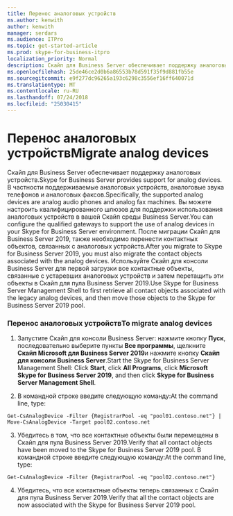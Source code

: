 ```yaml
---
title: Перенос аналоговых устройств
ms.author: kenwith
author: kenwith
manager: serdars
ms.audience: ITPro
ms.topic: get-started-article
ms.prod: skype-for-business-itpro
localization_priority: Normal
description: Скайп для Business Server обеспечивает поддержку аналоговых устройств. В частности поддерживаемые аналоговых устройств, аналоговые звука телефонов и аналоговых факсов. Вы можете настроить квалифицированного шлюзов для поддержки использования аналоговых устройств в вашей Скайп среды Business Server. После миграции Скайп для Business Server 2019, также необходимо перенести контактных объектов, связанных с аналоговых устройств. Используйте Скайп для консоли Business Server для первой загрузки все контактные объекты, связанные с устаревших аналоговых устройств и затем перетащить эти объекты в Скайп для пула Business Server 2019.
ms.openlocfilehash: 25de46ce2d0b6a86553b78d591f35f9d881fb55e
ms.sourcegitcommit: e9f277dc96265a193c6298c3556ef16ff640071d
ms.translationtype: MT
ms.contentlocale: ru-RU
ms.lasthandoff: 07/24/2018
ms.locfileid: "25030415"
---
```

# <a name="migrate-analog-devices"></a><span data-ttu-id="2bdf8-107">Перенос аналоговых устройств</span><span class="sxs-lookup"><span data-stu-id="2bdf8-107">Migrate analog devices</span></span>

<span data-ttu-id="2bdf8-108">Скайп для Business Server обеспечивает поддержку аналоговых устройств.</span><span class="sxs-lookup"><span data-stu-id="2bdf8-108">Skype for Business Server provides support for analog devices.</span></span> <span data-ttu-id="2bdf8-109">В частности поддерживаемые аналоговых устройств, аналоговые звука телефонов и аналоговых факсов.</span><span class="sxs-lookup"><span data-stu-id="2bdf8-109">Specifically, the supported analog devices are analog audio phones and analog fax machines.</span></span> <span data-ttu-id="2bdf8-110">Вы можете настроить квалифицированного шлюзов для поддержки использования аналоговых устройств в вашей Скайп среды Business Server.</span><span class="sxs-lookup"><span data-stu-id="2bdf8-110">You can configure the qualified gateways to support the use of analog devices in your Skype for Business Server environment.</span></span> <span data-ttu-id="2bdf8-111">После миграции Скайп для Business Server 2019, также необходимо перенести контактных объектов, связанных с аналоговых устройств.</span><span class="sxs-lookup"><span data-stu-id="2bdf8-111">After you migrate to Skype for Business Server 2019, you must also migrate the contact objects associated with the analog devices.</span></span> <span data-ttu-id="2bdf8-112">Используйте Скайп для консоли Business Server для первой загрузки все контактные объекты, связанные с устаревших аналоговых устройств и затем перетащить эти объекты в Скайп для пула Business Server 2019.</span><span class="sxs-lookup"><span data-stu-id="2bdf8-112">Use Skype for Business Server Management Shell to first retrieve all contact objects associated with the legacy analog devices, and then move those objects to the Skype for Business Server 2019 pool.</span></span>
  
### <a name="to-migrate-analog-devices"></a><span data-ttu-id="2bdf8-113">Перенос аналоговых устройств</span><span class="sxs-lookup"><span data-stu-id="2bdf8-113">To migrate analog devices</span></span>

1. <span data-ttu-id="2bdf8-114">Запустите Скайп для консоли Business Server: нажмите кнопку **Пуск**, последовательно выберите пункты **Все программы**, щелкните **Скайп Microsoft для Business Server 2019**и нажмите кнопку **Скайп для консоли Business Server**.</span><span class="sxs-lookup"><span data-stu-id="2bdf8-114">Start the Skype for Business Server Management Shell: Click **Start**, click **All Programs**, click **Microsoft Skype for Business Server 2019**, and then click **Skype for Business Server Management Shell**.</span></span>
    
2. <span data-ttu-id="2bdf8-115">В командной строке введите следующую команду:</span><span class="sxs-lookup"><span data-stu-id="2bdf8-115">At the command line, type:</span></span>
    
  ```
  Get-CsAnalogDevice -Filter {RegistrarPool -eq "pool01.contoso.net"} | Move-CsAnalogDevice -Target pool02.contoso.net
  
  ```

3. <span data-ttu-id="2bdf8-116">Убедитесь в том, что все контактные объекты были перемещены в Скайп для пула Business Server 2019.</span><span class="sxs-lookup"><span data-stu-id="2bdf8-116">Verify that all contact objects have been moved to the Skype for Business Server 2019 pool.</span></span> <span data-ttu-id="2bdf8-117">В командной строке введите следующую команду:</span><span class="sxs-lookup"><span data-stu-id="2bdf8-117">At the command line, type:</span></span>
    
  ```
  Get-CsAnalogDevice -Filter {RegistrarPool -eq "pool02.contoso.net"}
  ```

4. <span data-ttu-id="2bdf8-118">Убедитесь, что все контактные объекты теперь связанных с Скайп для пула Business Server 2019.</span><span class="sxs-lookup"><span data-stu-id="2bdf8-118">Verify that all the contact objects are now associated with the Skype for Business Server 2019 pool.</span></span>
    

